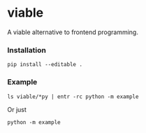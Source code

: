 # viable

A viable alternative to frontend programming.

### Installation

```
pip install --editable .
```

### Example

```
ls viable/*py | entr -rc python -m example
```

Or just

```
python -m example
```

